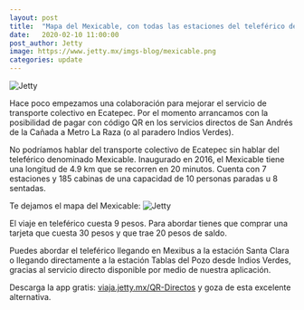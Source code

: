 ```yaml
---
layout: post
title:  "Mapa del Mexicable, con todas las estaciones del teleférico de Ecatepec"
date:   2020-02-10 11:00:00
post_author: Jetty
image: https://www.jetty.mx/imgs-blog/mexicable.png
categories: update
---
```

![Jetty]({{site.baseurl}}/imgs-blog/mexicable.png)

Hace poco empezamos una colaboración para mejorar el servicio de transporte colectivo en Ecatepec. Por el momento arrancamos con la posibilidad de pagar con código QR en los servicios directos de San Andrés de la Cañada a Metro La Raza (o al paradero Indios Verdes).

No podríamos hablar del transporte colectivo de Ecatepec sin hablar del teleférico denominado Mexicable.
Inaugurado en 2016, el Mexicable tiene una longitud de 4.9 km que se recorren en 20 minutos. Cuenta con 7 estaciones y 185 cabinas de una capacidad de 10 personas paradas u 8 sentadas.

Te dejamos el mapa del Mexicable:
![Jetty]({{site.baseurl}}/imgs-blog/mexicable-ruta-jetty.png)

El viaje en teleférico cuesta 9 pesos. Para abordar tienes que comprar una tarjeta que cuesta 30 pesos y que trae 20 pesos de saldo.

Puedes abordar el teleférico llegando en Mexibus a la estación Santa Clara o llegando directamente a la estación Tablas del Pozo desde Indios Verdes, gracias al servicio directo disponible por medio de nuestra aplicación.

Descarga la app gratis: [viaja.jetty.mx/QR-Directos][qr] y goza de esta excelente alternativa.

[qr]:https://viaja.jetty.mx/QR-Directos